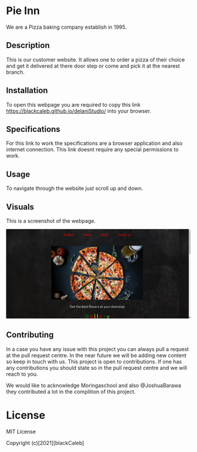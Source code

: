 <h1>Pie Inn</h1>

We are a Pizza baking company establish in 1995.


<h2>Description</h2>

This is our customer website. It allows one to order a pizza of their choice and get it delivered at there door step or come and pick it at the nearest branch. 


<h2>Installation</h2>

To open this webpage you are required to  copy this link https://blackcaleb.github.io/delaniStudio/ into your browser.


<h2>Specifications</h2>

For this link to work the specifications are a browser application and also internet connection. This link doesnt require any special permissions to work.


<h2>Usage</h2>

To navigate through the website just scroll up and down.


<h2>Visuals</h2>

This is a screenshot of the webpage.

<img src="./images/readme.png">


<h2>Contributing</h2>

In a case you have any issue with this project you can always pull a request at the pull request centre. In the near future we will be adding new content so keep in touch with us. This project is open to contributions. If one has any contributions you should state so in the pull request centre and we will reach to you.

We would like to acknowledge Moringaschool and also @JoshuaBarawa they contributed a lot in the complition of this project.


<h1>License</h1>

MIT License

Copyright (c)[2021][blackCaleb]